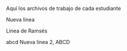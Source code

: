 Aquí los archivos de trabajo de cada estudiante

Nueva linea 

Linea de Ramsés

abcd
Nueva linea 2, ABCD